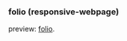 ### folio (responsive-webpage)

preview: [folio](https://lldldudalsll.github.io/portfolio/includes/folio/index.html).
